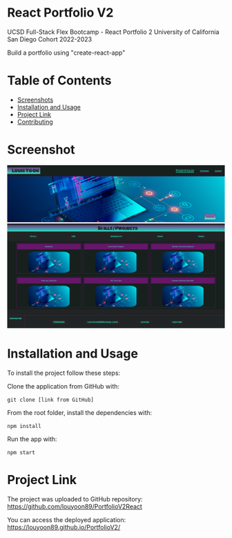 # React Portfolio V2
UCSD Full-Stack Flex Bootcamp - React Portfolio 2
University of California San Diego Cohort 2022-2023

Build a portfolio using "create-react-app" 

# Table of Contents
- [Screenshots](#screenshots)
- [Installation and Usage](#installation-and-usage)
- [Project Link](#project-link)
- [Contributing](#contributing)

# Screenshot
![Screenshot of application](./public/images/SC1.png)
![Screenshot of application](./public/images/sc2.png)

# Installation and Usage

To install the project follow these steps:

Clone the application from GitHub with:
```
git clone [link from GitHub]
```
From the root folder, install the dependencies with:
```
npm install
```
Run the app with:
```
npm start
```

# Project Link

The project was uploaded to GitHub repository: https://github.com/louyoon89/PortfolioV2React  

You can access the deployed application: https://louyoon89.github.io/PortfolioV2/